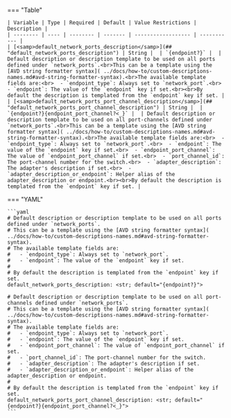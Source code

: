 <!--
  ~ Copyright (c) 2024 Arista Networks, Inc.
  ~ Use of this source code is governed by the Apache License 2.0
  ~ that can be found in the LICENSE file.
  -->
=== "Table"

    | Variable | Type | Required | Default | Value Restrictions | Description |
    | -------- | ---- | -------- | ------- | ------------------ | ----------- |
    | [<samp>default_network_ports_description</samp>](## "default_network_ports_description") | String |  | `{endpoint?}` |  | Default description or description template to be used on all ports defined under `network_ports`.<br>This can be a template using the [AVD string formatter syntax]( ../docs/how-to/custom-descriptions-names.md#avd-string-formatter-syntax).<br>The available template fields are:<br>  - `endpoint_type`: Always set to `network_port`.<br>  - `endpoint`: The value of the `endpoint` key if set.<br><br>By default the description is templated from the `endpoint` key if set. |
    | [<samp>default_network_ports_port_channel_description</samp>](## "default_network_ports_port_channel_description") | String |  | `{endpoint?}{endpoint_port_channel?<_}` |  | Default description or description template to be used on all port-channels defined under `network_ports`.<br>This can be a template using the [AVD string formatter syntax]( ../docs/how-to/custom-descriptions-names.md#avd-string-formatter-syntax).<br>The available template fields are:<br>  - `endpoint_type`: Always set to `network_port`.<br>  - `endpoint`: The value of the `endpoint` key if set.<br>  - `endpoint_port_channel`: The value of `endpoint_port_channel` if set.<br>  - `port_channel_id`: The port-channel number for the switch.<br>  - `adapter_description`: The adapter's description if set.<br>  - `adapter_description_or_endpoint`: Helper alias of the adapter_description or endpoint.<br><br>By default the description is templated from the `endpoint` key if set. |

=== "YAML"

    ```yaml
    # Default description or description template to be used on all ports defined under `network_ports`.
    # This can be a template using the [AVD string formatter syntax]( ../docs/how-to/custom-descriptions-names.md#avd-string-formatter-syntax).
    # The available template fields are:
    #   - `endpoint_type`: Always set to `network_port`.
    #   - `endpoint`: The value of the `endpoint` key if set.
    #
    # By default the description is templated from the `endpoint` key if set.
    default_network_ports_description: <str; default="{endpoint?}">

    # Default description or description template to be used on all port-channels defined under `network_ports`.
    # This can be a template using the [AVD string formatter syntax]( ../docs/how-to/custom-descriptions-names.md#avd-string-formatter-syntax).
    # The available template fields are:
    #   - `endpoint_type`: Always set to `network_port`.
    #   - `endpoint`: The value of the `endpoint` key if set.
    #   - `endpoint_port_channel`: The value of `endpoint_port_channel` if set.
    #   - `port_channel_id`: The port-channel number for the switch.
    #   - `adapter_description`: The adapter's description if set.
    #   - `adapter_description_or_endpoint`: Helper alias of the adapter_description or endpoint.
    #
    # By default the description is templated from the `endpoint` key if set.
    default_network_ports_port_channel_description: <str; default="{endpoint?}{endpoint_port_channel?<_}">
    ```
